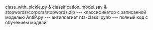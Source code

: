 class_with_pickle.py & classification_model.sav & stopwords/corpora/stopwords.zip --- классификатор с записанной моделью
AntiP.py --- антиплагиат
nta-class.ipynb --- полный код с обучением модели
